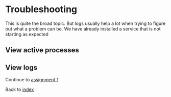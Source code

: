 # Troubleshooting
This is quite the broad topic. But logs usually help a lot when trying to figure out what a problem can be. We have already installed a service that is not starting as expected

## View active processes

## View logs


Continue to [assignment 1](content/assign1.md)

Back to [index](../README.md)